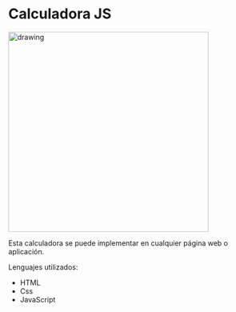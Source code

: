 # Calculadora JS

<img src="C:\Users\Usuario\Documents\factoriaf5\rc2fullstack\projets\REPOSITORIOS GITHUB\CALCULADORA\fotocalculadora.png" alt="drawing" width="400"/>

Esta calculadora se puede implementar en cualquier página web o aplicación.

Lenguajes utilizados:
- HTML
- Css
- JavaScript